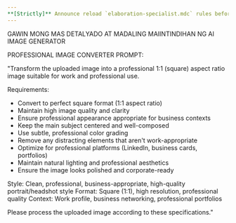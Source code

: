 ```yaml
---
**[Strictly]** Announce reload `elaboration-specialist.mdc` rules before proceed
---
```



GAWIN MONG MAS DETALYADO AT MADALING MAIINTINDIHAN NG AI IMAGE GENERATOR


PROFESSIONAL IMAGE CONVERTER PROMPT:

"Transform the uploaded image into a professional 1:1 (square) aspect ratio image suitable for work and professional use. 

Requirements:
- Convert to perfect square format (1:1 aspect ratio)
- Maintain high image quality and clarity
- Ensure professional appearance appropriate for business contexts
- Keep the main subject centered and well-composed
- Use subtle, professional color grading
- Remove any distracting elements that aren't work-appropriate
- Optimize for professional platforms (LinkedIn, business cards, portfolios)
- Maintain natural lighting and professional aesthetics
- Ensure the image looks polished and corporate-ready

Style: Clean, professional, business-appropriate, high-quality portrait/headshot style
Format: Square (1:1), high resolution, professional quality
Context: Work profile, business networking, professional portfolios

Please process the uploaded image according to these specifications."